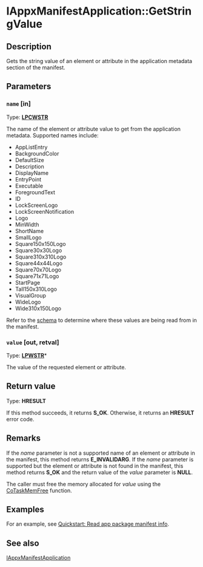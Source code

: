 # IAppxManifestApplication::GetStringValue

## Description

Gets the string value of an element or attribute in the application metadata section of the manifest.

## Parameters

### `name` [in]

Type: **[LPCWSTR](https://learn.microsoft.com/windows/desktop/WinProg/windows-data-types)**

The name of the element or attribute value to get from the application metadata. Supported names include:

* AppListEntry
* BackgroundColor
* DefaultSize
* Description
* DisplayName
* EntryPoint
* Executable
* ForegroundText
* ID
* LockScreenLogo
* LockScreenNotification
* Logo
* MinWidth
* ShortName
* SmallLogo
* Square150x150Logo
* Square30x30Logo
* Square310x310Logo
* Square44x44Logo
* Square70x70Logo
* Square71x71Logo
* StartPage
* Tall150x310Logo
* VisualGroup
* WideLogo
* Wide310x150Logo

Refer to the [schema](https://learn.microsoft.com/uwp/schemas/appxpackage/uapmanifestschema/schema-root) to determine where these values are being read from in the manifest.

### `value` [out, retval]

Type: **[LPWSTR](https://learn.microsoft.com/windows/desktop/WinProg/windows-data-types)***

The value of the requested element or attribute.

## Return value

Type: **HRESULT**

If this method succeeds, it returns **S_OK**. Otherwise, it returns an **HRESULT** error code.

## Remarks

If the *name* parameter is not a supported name of an element or attribute in the manifest, this method returns **E_INVALIDARG**. If the *name* parameter is supported but the element or attribute is not found in the manifest, this method returns **S_OK** and the return value of the *value* parameter is **NULL**.

The caller must free the memory allocated for *value* using the [CoTaskMemFree](https://learn.microsoft.com/windows/desktop/api/combaseapi/nf-combaseapi-cotaskmemfree) function.

## Examples

For an example, see [Quickstart: Read app package manifest info](https://learn.microsoft.com/windows/desktop/appxpkg/how-to-query-package-identity-information).

## See also

[IAppxManifestApplication](https://learn.microsoft.com/windows/desktop/api/appxpackaging/nn-appxpackaging-iappxmanifestapplication)